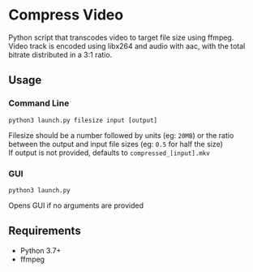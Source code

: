 # Compress Video
Python script that transcodes video to target file size using ffmpeg.  
Video track is encoded using libx264 and audio with aac, with the total bitrate distributed in a 3:1 ratio.

## Usage
### Command Line
```
python3 launch.py filesize input [output]
```
Filesize should be a number followed by units (eg: `20MB`) or the ratio between the output and input file sizes (eg: `0.5` for half the size)  
If output is not provided, defaults to `compressed_[input].mkv`

### GUI
```
python3 launch.py
```
Opens GUI if no arguments are provided

## Requirements
- Python 3.7+
- ffmpeg